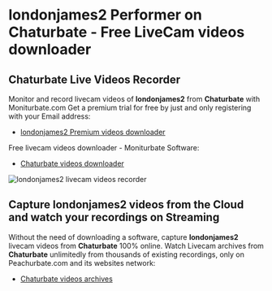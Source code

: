 # londonjames2 Performer on Chaturbate - Free LiveCam videos downloader

## Chaturbate Live Videos Recorder

Monitor and record livecam videos of **londonjames2** from **Chaturbate** with Moniturbate.com
Get a premium trial for free by just and only registering with your Email address:
* [londonjames2 Premium videos downloader](https://moniturbate.com/request-demo-licence-key.html)

Free livecam videos downloader - Moniturbate Software:
* [Chaturbate videos downloader](https://moniturbate.com/moniturbate-download-software.html)

![londonjames2 livecam videos recorder](https://peachurnet.com/templates/moniturbate-software.png)


## Capture londonjames2 videos from the Cloud and watch your recordings on Streaming

Without the need of downloading a software, capture **londonjames2** livecam videos from **Chaturbate** 100% online.
Watch Livecam archives from **Chaturbate** unlimitedly from thousands of existing recordings, only on Peachurbate.com and its websites network:
* [Chaturbate videos archives](https://peachurnet.com/)